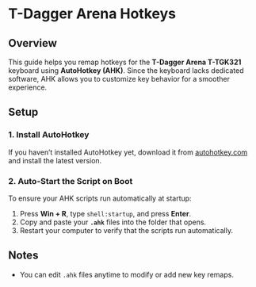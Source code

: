 # T-Dagger Arena Hotkeys

## Overview
This guide helps you remap hotkeys for the **T-Dagger Arena T-TGK321** keyboard using **AutoHotkey (AHK)**. Since the keyboard lacks dedicated software, AHK allows you to customize key behavior for a smoother experience.

## Setup

### 1. Install AutoHotkey
If you haven’t installed AutoHotkey yet, download it from [autohotkey.com](https://www.autohotkey.com/) and install the latest version.

### 2. Auto-Start the Script on Boot
To ensure your AHK scripts run automatically at startup:

1. Press **Win + R**, type `shell:startup`, and press **Enter**.
2. Copy and paste your **`.ahk`** files into the folder that opens.
3. Restart your computer to verify that the scripts run automatically.

## Notes
- You can edit `.ahk` files anytime to modify or add new key remaps.